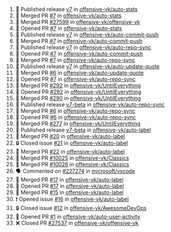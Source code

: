 <!--START_SECTION:activity-->
1. 🚀 Published release [v7](https://github.com/offensive-vk/auto-stats/releases/tag/v7) in [offensive-vk/auto-stats](https://github.com/offensive-vk/auto-stats)
2. 🎉 Merged PR [#7](https://github.com/offensive-vk/auto-stats/pull/7) in [offensive-vk/auto-stats](https://github.com/offensive-vk/auto-stats)
3. 🎉 Merged PR [#27599](https://github.com/offensive-vk/offensive-vk/pull/27599) in [offensive-vk/offensive-vk](https://github.com/offensive-vk/offensive-vk)
4. 💪 Opened PR [#7](https://github.com/offensive-vk/auto-stats/pull/7) in [offensive-vk/auto-stats](https://github.com/offensive-vk/auto-stats)
5. 🚀 Published release [v7](https://github.com/offensive-vk/auto-commit-push/releases/tag/v7) in [offensive-vk/auto-commit-push](https://github.com/offensive-vk/auto-commit-push)
6. 🎉 Merged PR [#7](https://github.com/offensive-vk/auto-commit-push/pull/7) in [offensive-vk/auto-commit-push](https://github.com/offensive-vk/auto-commit-push)
7. 🚀 Published release [v7](https://github.com/offensive-vk/auto-repo-sync/releases/tag/v7) in [offensive-vk/auto-repo-sync](https://github.com/offensive-vk/auto-repo-sync)
8. 💪 Opened PR [#7](https://github.com/offensive-vk/auto-commit-push/pull/7) in [offensive-vk/auto-commit-push](https://github.com/offensive-vk/auto-commit-push)
9. 🎉 Merged PR [#7](https://github.com/offensive-vk/auto-repo-sync/pull/7) in [offensive-vk/auto-repo-sync](https://github.com/offensive-vk/auto-repo-sync)
10. 🚀 Published release [v7](https://github.com/offensive-vk/auto-update-quote/releases/tag/v7) in [offensive-vk/auto-update-quote](https://github.com/offensive-vk/auto-update-quote)
11. 🎉 Merged PR [#6](https://github.com/offensive-vk/auto-update-quote/pull/6) in [offensive-vk/auto-update-quote](https://github.com/offensive-vk/auto-update-quote)
12. 💪 Opened PR [#7](https://github.com/offensive-vk/auto-repo-sync/pull/7) in [offensive-vk/auto-repo-sync](https://github.com/offensive-vk/auto-repo-sync)
13. 🎉 Merged PR [#292](https://github.com/offensive-vk/UntilEverything/pull/292) in [offensive-vk/UntilEverything](https://github.com/offensive-vk/UntilEverything)
14. 💪 Opened PR [#292](https://github.com/offensive-vk/UntilEverything/pull/292) in [offensive-vk/UntilEverything](https://github.com/offensive-vk/UntilEverything)
15. 🎉 Merged PR [#290](https://github.com/offensive-vk/UntilEverything/pull/290) in [offensive-vk/UntilEverything](https://github.com/offensive-vk/UntilEverything)
16. 🚀 Published release [v7-beta](https://github.com/offensive-vk/auto-repo-sync/releases/tag/v7-beta) in [offensive-vk/auto-repo-sync](https://github.com/offensive-vk/auto-repo-sync)
17. 🎉 Merged PR [#6](https://github.com/offensive-vk/auto-repo-sync/pull/6) in [offensive-vk/auto-repo-sync](https://github.com/offensive-vk/auto-repo-sync)
18. 💪 Opened PR [#6](https://github.com/offensive-vk/auto-repo-sync/pull/6) in [offensive-vk/auto-repo-sync](https://github.com/offensive-vk/auto-repo-sync)
19. 🎉 Merged PR [#277](https://github.com/offensive-vk/UntilEverything/pull/277) in [offensive-vk/UntilEverything](https://github.com/offensive-vk/UntilEverything)
20. 🚀 Published release [v7-beta](https://github.com/offensive-vk/auto-label/releases/tag/v7-beta) in [offensive-vk/auto-label](https://github.com/offensive-vk/auto-label)
21. 🎉 Merged PR [#20](https://github.com/offensive-vk/auto-label/pull/20) in [offensive-vk/auto-label](https://github.com/offensive-vk/auto-label)
22. 🔒 Closed issue [#21](https://github.com/offensive-vk/auto-label/issues/21) in [offensive-vk/auto-label](https://github.com/offensive-vk/auto-label)
23. 🎉 Merged PR [#22](https://github.com/offensive-vk/auto-label/pull/22) in [offensive-vk/auto-label](https://github.com/offensive-vk/auto-label)
24. 🎉 Merged PR [#10025](https://github.com/offensive-vk/Classics/pull/10025) in [offensive-vk/Classics](https://github.com/offensive-vk/Classics)
25. 🎉 Merged PR [#10026](https://github.com/offensive-vk/Classics/pull/10026) in [offensive-vk/Classics](https://github.com/offensive-vk/Classics)
26. 🗣 Commented on [#227274](https://github.com/microsoft/vscode/issues/227274#issuecomment-2547967316) in [microsoft/vscode](https://github.com/microsoft/vscode)
27. 🎉 Merged PR [#17](https://github.com/offensive-vk/auto-label/pull/17) in [offensive-vk/auto-label](https://github.com/offensive-vk/auto-label)
28. 💪 Opened PR [#17](https://github.com/offensive-vk/auto-label/pull/17) in [offensive-vk/auto-label](https://github.com/offensive-vk/auto-label)
29. 🎉 Merged PR [#15](https://github.com/offensive-vk/auto-label/pull/15) in [offensive-vk/auto-label](https://github.com/offensive-vk/auto-label)
30. ❗ Opened issue [#16](https://github.com/offensive-vk/auto-label/issues/16) in [offensive-vk/auto-label](https://github.com/offensive-vk/auto-label)
31. 🔒 Closed issue [#12](https://github.com/offensive-vk/AwesomeDevOps/issues/12) in [offensive-vk/AwesomeDevOps](https://github.com/offensive-vk/AwesomeDevOps)
32. 💪 Opened PR [#1](https://github.com/offensive-vk/auto-user-activity/pull/1) in [offensive-vk/auto-user-activity](https://github.com/offensive-vk/auto-user-activity)
33. ❌ Closed PR [#27537](https://github.com/offensive-vk/offensive-vk/pull/27537) in [offensive-vk/offensive-vk](https://github.com/offensive-vk/offensive-vk)
<!--END_SECTION:activity-->
